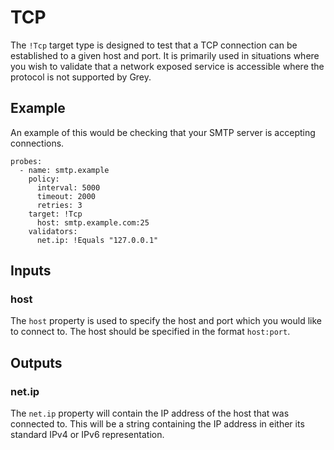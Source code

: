 # TCP
The `!Tcp` target type is designed to test that a TCP connection can be established to a
given host and port. It is primarily used in situations where you wish to validate that
a network exposed service is accessible where the protocol is not supported by Grey.

## Example
An example of this would be checking that your SMTP server is accepting connections.

```yaml{7-8}
probes:
  - name: smtp.example
    policy:
      interval: 5000
      timeout: 2000
      retries: 3
    target: !Tcp
      host: smtp.example.com:25
    validators:
      net.ip: !Equals "127.0.0.1"
```

## Inputs

### host <Badge text="required" type="danger" />
The `host` property is used to specify the host and port which you would like to connect to.
The host should be specified in the format `host:port`.

## Outputs

### net.ip
The `net.ip` property will contain the IP address of the host that was connected to. This
will be a string containing the IP address in either its standard IPv4 or IPv6 representation.
